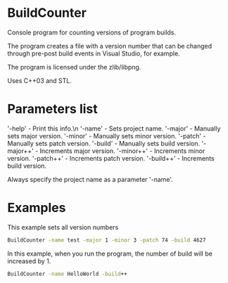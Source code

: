 # BuildCounter
Console program for counting versions of program builds.

The program creates a file with a version number that can be changed
through pre-post build events in Visual Studio, for example.

The program is licensed under the zlib/libpng.

Uses C++03 and STL.

# Parameters list
'-help' - Print this info.\n
'-name' - Sets project name.
'-major' - Manually sets major version.
'-minor' - Manually sets minor version.
'-patch' - Manually sets patch version.
'-build' - Manually sets build version.
'-major++' - Increments major version.
'-minor++' - Increments minor version.
'-patch++' - Increments patch version.
'-build++' - Increments build version.

Always specify the project name as a parameter '-name'.

# Examples
This example sets all version numbers
```cmd
BuildCounter -name test -major 1 -minor 3 -patch 74 -build 4627
```

In this example, when you run the program, the number of build will be increased by 1.
```cmd
BuildCounter -name HelloWorld -build++
```
